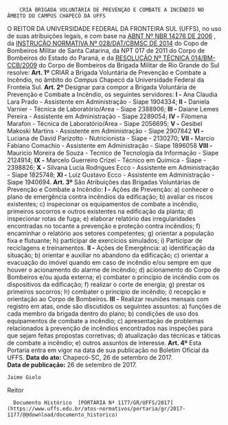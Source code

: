         CRIA BRIGADA VOLUNTÁRIA DE PREVENÇÃO E COMBATE A INCÊNDIO NO ÂMBITO DO CAMPUS CHAPECÓ DA UFFS  

 O REITOR DA UNIVERSIDADE FEDERAL DA FRONTEIRA SUL (UFFS), no uso de suas atribuições legais, e com base na [ABNT Nº NBR 14276 DE 2006](http://www.abntcatalogo.com.br/norma.aspx?ID=973)  , da [INSTRUÇÃO NORMATIVA Nº 028/DAT/CBMSC DE 2014](http://www.cbm.sc.gov.br/dat/images/arquivo_pdf/IN/IN_29_06_2014/IN_28.pdf)  do Copo de Bombeiros Militar de Santa Catarina, da NPT 017 de 2011 do Corpo de Bombeiros do Estado do Paraná, e da [RESOLUÇÃO Nº TÉCNICA 014/BM-CCB/2009](http://www.bombeiros.rs.gov.br/upload/arquivos/201706/06091413-resolucao-tecnica-n-014-treinamento-de-prevencao-de-incendios.pdf)  do Corpo de Bombeiros da Brigada Militar de Rio Grande do Sul resolve:   **Art. 1º** CRIAR a Brigada Voluntária de Prevenção e Combate a Incêndio, no âmbito do *Campus* Chapecó da Universidade Federal da Fronteia Sul.   **Art. 2º** Designar para compor a Brigada Voluntária de Prevenção e Combate a Incêndio, os seguintes servidores: **I -** Ana Claudia Lara Prado - Assistente em Administração - Siape 1904334; **II -** Daniela Varnier - Técnica de Laboratório/Area - Siape 2388906; **III -** Daiane Lemes Pereira - Assistente em Administração - Siape 2289054; **IV -** Filomena Marafon - Técnica de Laboratório/Area - Siape 2056695; **V -** Gesibel Makoski Martins - Assistente em Administração - Siape 2907842 **VI -** Luciana de David Parizotto - Nutricionista - Siape - 2130270; **VII -** Marcio Fabiano Comachio - Assistente em Administração - Siape 1896058 **VIII -** Mauricio Moreira de Souza - Tecnico de Tecnologia da Informação - Siape 2124914; **IX -** Marcelo Guerreiro Crizel - Técnico em Química - Siape - 2398826; **X -** Silvana Lucia Rodrigues Ecco - Assistente em Administração - Siape 1825748; **XI -** Luiz Gustavo Ecco - Assistente em Administração - Siape 1940694.   **Art. 3º** São Atribuições das Brigadas Voluntárias de Prevenção e Combate a Incêndio: **I -** Ações de Prevenção: a) conhecer o plano de emergência contra incêndios da edificação; b) avaliar os riscos existentes; c) inspecionar os equipamentos de combate a incêndio, primeiros socorros e outros existentes na edificação da planta; d) inspecionar rotas de fuga; e) elaborar relatório das irregularidades encontradas no tocante a prevenção e proteção contra incêndios; f) encaminhar o relatório aos setores competentes; g) orientar a população fixa e flutuante; h) participar de exercícios simulados; i) Participar de reciclagens e treinamentos. **II -** Ações de Emergência: a) identificação da situação; b) orientar e auxiliar no abandono da edificação; c) orientar a evacuação do imóvel quando em caso de incêndio e/ou sempre em que houver o acionamento do alarme de incêndio; d) acionamento do Corpo de Bombeiros e/ou ajuda externa; e) combater o princípio de incêndio com os dispositivos da edificação; f) realizar o corte de energia; g) prestar os primeiros socorros; h) combater o princípio de incêndio; i) recepção e orientação ao Corpo de Bombeiros. **III -** Realizar reuniões mensais com registro em atas, onde são discutidos os seguintes assuntos: a) funções de cada membro da brigada dentro do plano; b) condições de uso dos equipamentos de combate a incêndio; c) apresentação de problemas relacionados à prevenção de incêndios encontrados nas inspeções para que sejam feitas propostas corretivas; d) atualização das técnicas e táticas de combate a incêndio; e) outros assuntos de interesse.   **Art. 4º** Esta Portaria entra em vigor na data de sua publicação no Boletim Oficial da UFFS.      **Data do ato:** Chapecó-SC, 26 de setembro de 2017.   
 **Data de publicação:**  26 de setembro de 2017. 

    Jaime Giolo   
 Reitor 

      Documento Histórico  [PORTARIA Nº 1177/GR/UFFS/2017](https://www.uffs.edu.br/atos-normativos/portaria/gr/2017-1177/@@download/documento_historico)     
      